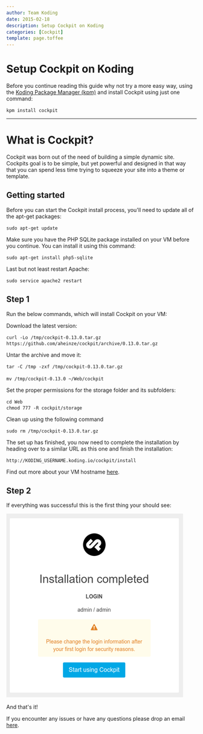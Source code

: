 ```yaml
---
author: Team Koding
date: 2015-02-18
description: Setup Cockpit on Koding
categories: [Cockpit]
template: page.toffee
---
```


# Setup Cockpit on Koding

Before you continue reading this guide why not try a more easy way, using the [Koding Package Manager (kpm)](http://learn.koding.com/guides/getting-started-kpm/) and install Cockpit using just one command:

```
kpm install cockpit
```

***

# What is Cockpit?

Cockpit was born out of the need of building a simple dynamic site. Cockpits goal is to be simple, but yet powerful and designed in that way that you can spend less time trying to squeeze your site into a theme or template.

## Getting started

Before you can start the Cockpit install process, you'll need to update all of the apt-get packages:

```
sudo apt-get update
```

Make sure you have the PHP SQLite package installed on your VM before you continue. You can install it using this command:

```
sudo apt-get install php5-sqlite
```

Last but not least restart Apache:

```
sudo service apache2 restart
```

## Step 1

Run the below commands, which will install Cockpit on your VM:

Download the latest version:

```
curl -Lo /tmp/cockpit-0.13.0.tar.gz https://github.com/aheinze/cockpit/archive/0.13.0.tar.gz
```

Untar the archive and move it:

```
tar -C /tmp -zxf /tmp/cockpit-0.13.0.tar.gz

mv /tmp/cockpit-0.13.0 ~/Web/cockpit
```

Set the proper permissions for the storage folder and its subfolders:

```
cd Web
chmod 777 -R cockpit/storage
```

Clean up using the following command

```
sudo rm /tmp/cockpit-0.13.0.tar.gz
```

The set up has finished, you now need to complete the installation by heading over to a similar URL as this one and finish the installation:

```
http://KODING_USERNAME.koding.io/cockpit/install
```

Find out more about your VM hostname [here](http://learn.koding.com/faq/vm-hostname/).

## Step 2

If everything was successful this is the first thing your should see:

![cockpit](ccp1.png)

And that's it!

If you encounter any issues or have any questions please drop an email [here](mailto:support@koding.com).
